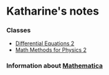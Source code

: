 Katharine's notes 
=== 


### Classes
* [Differential Equations 2](Courses/DE2/README.md)
* [Math Methods for Physics 2](Courses/MathMethods2/README.md)

### Information about [Mathematica](Mathematica/README.md)


